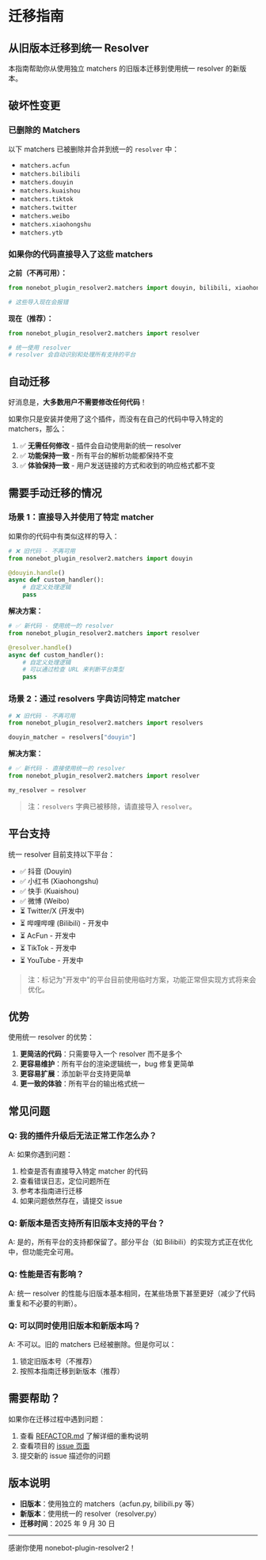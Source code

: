 # 迁移指南

## 从旧版本迁移到统一 Resolver

本指南帮助你从使用独立 matchers 的旧版本迁移到使用统一 resolver 的新版本。

## 破坏性变更

### 已删除的 Matchers

以下 matchers 已被删除并合并到统一的 `resolver` 中：

- `matchers.acfun`
- `matchers.bilibili`
- `matchers.douyin`
- `matchers.kuaishou`
- `matchers.tiktok`
- `matchers.twitter`
- `matchers.weibo`
- `matchers.xiaohongshu`
- `matchers.ytb`

### 如果你的代码直接导入了这些 matchers

**之前（不再可用）：**

```python
from nonebot_plugin_resolver2.matchers import douyin, bilibili, xiaohongshu

# 这些导入现在会报错
```

**现在（推荐）：**

```python
from nonebot_plugin_resolver2.matchers import resolver

# 统一使用 resolver
# resolver 会自动识别和处理所有支持的平台
```

## 自动迁移

好消息是，**大多数用户不需要修改任何代码**！

如果你只是安装并使用了这个插件，而没有在自己的代码中导入特定的 matchers，那么：

1. ✅ **无需任何修改** - 插件会自动使用新的统一 resolver
2. ✅ **功能保持一致** - 所有平台的解析功能都保持不变
3. ✅ **体验保持一致** - 用户发送链接的方式和收到的响应格式都不变

## 需要手动迁移的情况

### 场景 1：直接导入并使用了特定 matcher

如果你的代码中有类似这样的导入：

```python
# ❌ 旧代码 - 不再可用
from nonebot_plugin_resolver2.matchers import douyin

@douyin.handle()
async def custom_handler():
    # 自定义处理逻辑
    pass
```

**解决方案：**

```python
# ✅ 新代码 - 使用统一的 resolver
from nonebot_plugin_resolver2.matchers import resolver

@resolver.handle()
async def custom_handler():
    # 自定义处理逻辑
    # 可以通过检查 URL 来判断平台类型
    pass
```

### 场景 2：通过 resolvers 字典访问特定 matcher

```python
# ❌ 旧代码 - 不再可用
from nonebot_plugin_resolver2.matchers import resolvers

douyin_matcher = resolvers["douyin"]
```

**解决方案：**

```python
# ✅ 新代码 - 直接使用统一的 resolver
from nonebot_plugin_resolver2.matchers import resolver

my_resolver = resolver
```

> 注：`resolvers` 字典已被移除，请直接导入 `resolver`。

## 平台支持

统一 resolver 目前支持以下平台：

- ✅ 抖音 (Douyin)
- ✅ 小红书 (Xiaohongshu)
- ✅ 快手 (Kuaishou)
- ✅ 微博 (Weibo)
- ⏳ Twitter/X (开发中)
- ⏳ 哔哩哔哩 (Bilibili) - 开发中
- ⏳ AcFun - 开发中
- ⏳ TikTok - 开发中
- ⏳ YouTube - 开发中

> 注：标记为"开发中"的平台目前使用临时方案，功能正常但实现方式将来会优化。

## 优势

使用统一 resolver 的优势：

1. **更简洁的代码**：只需要导入一个 resolver 而不是多个
2. **更容易维护**：所有平台的渲染逻辑统一，bug 修复更简单
3. **更容易扩展**：添加新平台支持更简单
4. **更一致的体验**：所有平台的输出格式统一

## 常见问题

### Q: 我的插件升级后无法正常工作怎么办？

A: 如果你遇到问题：

1. 检查是否有直接导入特定 matcher 的代码
2. 查看错误日志，定位问题所在
3. 参考本指南进行迁移
4. 如果问题依然存在，请提交 issue

### Q: 新版本是否支持所有旧版本支持的平台？

A: 是的，所有平台的支持都保留了。部分平台（如 Bilibili）的实现方式正在优化中，但功能完全可用。

### Q: 性能是否有影响？

A: 统一 resolver 的性能与旧版本基本相同，在某些场景下甚至更好（减少了代码重复和不必要的判断）。

### Q: 可以同时使用旧版本和新版本吗？

A: 不可以。旧的 matchers 已经被删除。但是你可以：

1. 锁定旧版本号（不推荐）
2. 按照本指南迁移到新版本（推荐）

## 需要帮助？

如果你在迁移过程中遇到问题：

1. 查看 [REFACTOR.md](./REFACTOR.md) 了解详细的重构说明
2. 查看项目的 [issue 页面](https://github.com/he0119/nonebot-plugin-resolver2/issues)
3. 提交新的 issue 描述你的问题

## 版本说明

- **旧版本**：使用独立的 matchers（acfun.py, bilibili.py 等）
- **新版本**：使用统一的 resolver（resolver.py）
- **迁移时间**：2025 年 9 月 30 日

---

感谢你使用 nonebot-plugin-resolver2！
